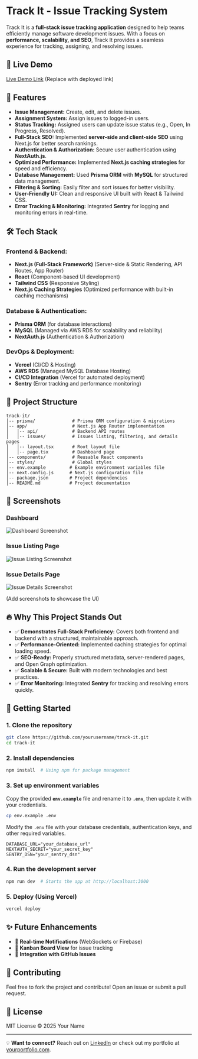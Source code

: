 # Track It - Issue Tracking System

Track It is a **full-stack issue tracking application** designed to help teams efficiently manage software development issues. With a focus on **performance, scalability, and SEO**, Track It provides a seamless experience for tracking, assigning, and resolving issues. 

## 🚀 Live Demo
[Live Demo Link](#) (Replace with deployed link)

## 🎯 Features
- **Issue Management:** Create, edit, and delete issues.
- **Assignment System:** Assign issues to logged-in users.
- **Status Tracking:** Assigned users can update issue status (e.g., Open, In Progress, Resolved).
- **Full-Stack SEO:** Implemented **server-side and client-side SEO** using Next.js for better search rankings.
- **Authentication & Authorization:** Secure user authentication using **NextAuth.js**.
- **Optimized Performance:** Implemented **Next.js caching strategies** for speed and efficiency.
- **Database Management:** Used **Prisma ORM** with **MySQL** for structured data management.
- **Filtering & Sorting:** Easily filter and sort issues for better visibility.
- **User-Friendly UI:** Clean and responsive UI built with React & Tailwind CSS.
- **Error Tracking & Monitoring:** Integrated **Sentry** for logging and monitoring errors in real-time.

## 🛠️ Tech Stack
### **Frontend & Backend:**
- **Next.js (Full-Stack Framework)** (Server-side & Static Rendering, API Routes, App Router)
- **React** (Component-based UI development)
- **Tailwind CSS** (Responsive Styling)
- **Next.js Caching Strategies** (Optimized performance with built-in caching mechanisms)

### **Database & Authentication:**
- **Prisma ORM** (for database interactions)
- **MySQL** (Managed via AWS RDS for scalability and reliability)
- **NextAuth.js** (Authentication & Authorization)

### **DevOps & Deployment:**
- **Vercel** (CI/CD & Hosting)
- **AWS RDS** (Managed MySQL Database Hosting)
- **CI/CD Integration** (Vercel for automated deployment)
- **Sentry** (Error tracking and performance monitoring)

## 📂 Project Structure
```
track-it/
│-- prisma/              # Prisma ORM configuration & migrations
│-- app/                 # Next.js App Router implementation
│   │-- api/             # Backend API routes
│   │-- issues/          # Issues listing, filtering, and details pages
│   │-- layout.tsx       # Root layout file
│   │-- page.tsx         # Dashboard page
│-- components/          # Reusable React components
│-- styles/              # Global styles
│-- env.example         # Example environment variables file
│-- next.config.js      # Next.js configuration file
│-- package.json        # Project dependencies
│-- README.md           # Project documentation
```

## 📸 Screenshots
### Dashboard
![Dashboard Screenshot](#)

### Issue Listing Page
![Issue Listing Screenshot](#)

### Issue Details Page
![Issue Details Screenshot](#)

(Add screenshots to showcase the UI)

## 🔥 Why This Project Stands Out
- ✅ **Demonstrates Full-Stack Proficiency:** Covers both frontend and backend with a structured, maintainable approach.
- ✅ **Performance-Oriented:** Implemented caching strategies for optimal loading speed.
- ✅ **SEO-Ready:** Properly structured metadata, server-rendered pages, and Open Graph optimization.
- ✅ **Scalable & Secure:** Built with modern technologies and best practices.
- ✅ **Error Monitoring:** Integrated **Sentry** for tracking and resolving errors quickly.

## 🚀 Getting Started
### **1. Clone the repository**
```bash
git clone https://github.com/yourusername/track-it.git
cd track-it
```

### **2. Install dependencies**
```bash
npm install  # Using npm for package management
```

### **3. Set up environment variables**
Copy the provided **`env.example`** file and rename it to **`.env`**, then update it with your credentials.
```bash
cp env.example .env
```
Modify the `.env` file with your database credentials, authentication keys, and other required variables.
```env
DATABASE_URL="your_database_url"
NEXTAUTH_SECRET="your_secret_key"
SENTRY_DSN="your_sentry_dsn"
```

### **4. Run the development server**
```bash
npm run dev  # Starts the app at http://localhost:3000
```

### **5. Deploy** (Using Vercel)
```bash
vercel deploy
```

## ✨ Future Enhancements
- 🌟 **Real-time Notifications** (WebSockets or Firebase)
- 🌟 **Kanban Board View** for issue tracking
- 🌟 **Integration with GitHub Issues**

## 🤝 Contributing
Feel free to fork the project and contribute! Open an issue or submit a pull request.

## 📝 License
MIT License © 2025 Your Name

---
💡 **Want to connect?** Reach out on [LinkedIn](#) or check out my portfolio at [yourportfolio.com](#).

